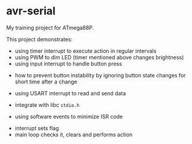 # avr-serial
My training project for ATmega88P.

This project demonstrates:
 - using timer interrupt to execute action in regular intervals
 - using PWM to dim LED (timer mentioned above changes brightness)
 - using input interrupt to handle button press
  * how to prevent button instability by ignoring button state changes for short time after a change
 - using USART interrupt to read and send data
  * integrate with libc `stdio.h`
 - using software events to minimize ISR code
  * interrupt sets flag
  * main loop checks it, clears and performs action
